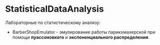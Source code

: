 # StatisticalDataAnalysis
Лабораторные по статистическому анализу:
* BarberShopEmulator - эмулирование работы парикхмахерской при помощи **пуассоновкого** и **экспоненциального распределения**

